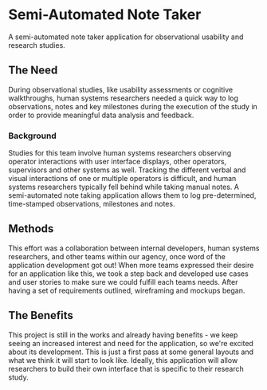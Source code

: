 # Semi-Automated Note Taker
A semi-automated note taker application for observational usability and research studies.

<h2> The Need </h2>
<p>
  During observational studies, like usability assessments or cognitive walkthroughs, human systems researchers needed a quick way to log observations, notes and key milestones during the execution of the study in order to provide meaningful data analysis and feedback. 
</p>

<h3> Background </h3>
<p>
  Studies for this team involve human systems researchers observing operator interactions with user interface displays, other operators, supervisors and other systems as well.  Tracking the different verbal and visual interactions of one or multiple operators is difficult, and human systems researchers typically fell behind while taking manual notes.  A semi-automated note taking application allows them to log pre-determined, time-stamped observations, milestones and notes.
</p>

<h2> Methods </h2>
<p>
  This effort was a collaboration between internal developers, human systems researchers, and other teams within our agency, once word of the application development got out!  When more teams expressed their desire for an application like this, we took a step back and developed use cases and user stories to make sure we could fulfill each teams needs. After having a set of requirements outlined, wireframing and mockups began.
</p>
  
<h2> The Benefits </h2>
<p>
  This project is still in the works and already having benefits - we keep seeing an increased interest and need for the application, so we're excited about its development.  This is just a first pass at some general layouts and what we think it will start to look like.  Ideally, this application will allow researchers to build their own interface that is specific to their research study.
</p>
